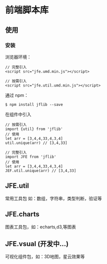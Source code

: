 # 前端脚本库
## 使用
### 安装
浏览器环境：
```
// 完整引入
<script src="jfe.umd.min.js"></script>
```
```
// 按需引入
<script src="jfe.util.umd.min.js"></script>
```
通过 npm：
```
$ npm install jflib --save
```
在组件中引入
```
// 按需引入
import {util} from 'jflib'
// 使用
let arr = [3,4,4,33,4,3,4]
util.unique(arr) // [3,4,33]

// 完整引入
import JFE from 'jflib'
// 使用
let arr = [3,4,4,33,4,3,4]
JEF.util.unique(arr) // [3,4,33]
```

## JFE.util
常用工具包 如：数组，字符串，类型判断，验证等

## JFE.charts
图表工具包，如：echarts,d3,等图表 

## JFE.vsual (开发中...)
可视化组件包，如：3D地图，星云效果等
